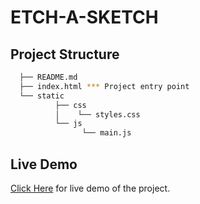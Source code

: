 # ETCH-A-SKETCH

## Project Structure

```sh
  ├── README.md
  ├── index.html *** Project entry point
  └── static
          ├── css
          │    └── styles.css
          └── js
                └── main.js
```

## Live Demo

[Click Here](https://mohamedel-khouly.github.io/ETCH-A-SKETCH/) for live demo of the project.
